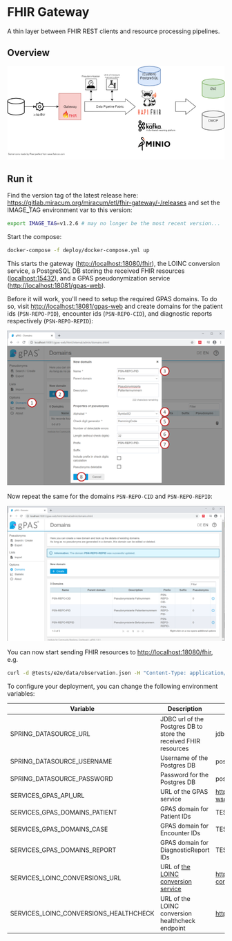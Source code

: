 # FHIR Gateway

A thin layer between FHIR REST clients and resource processing pipelines.

## Overview

![Overview](docs/img/overview.png "Overview")

## Run it

Find the version tag of the latest release here: <https://gitlab.miracum.org/miracum/etl/fhir-gateway/-/releases> and set the IMAGE_TAG environment var to this version:

```sh
export IMAGE_TAG=v1.2.6 # may no longer be the most recent version...
```

Start the compose:

```sh
docker-compose -f deploy/docker-compose.yml up
```

This starts the gateway (<http://localhost:18080/fhir>), the LOINC conversion service, a PostgreSQL DB storing the received FHIR resources (<localhost:15432>), and a GPAS pseudonymization service (<http://localhost:18081/gpas-web>).

Before it will work, you'll need to setup the required GPAS domains. To do so, visit <http://localhost:18081/gpas-web> and create domains for the patient ids (`PSN-REPO-PID`), encounter ids (`PSN-REPO-CID`), and diagnostic reports respectively (`PSN-REPO-REPID`):

![Setup GPAS](docs/img/setup-gpas-domain.png "Setup GPAS domains")

Now repeat the same for the domains `PSN-REPO-CID` and `PSN-REPO-REPID`:

![View all domains](docs/img/gpas-all-domains.png "Overview of all generated domains")

You can now start sending FHIR resources to <http://localhost:18080/fhir>, e.g.

```sh
curl -d @tests/e2e/data/observation.json -H "Content-Type: application/json" -X POST http://localhost:18080/fhir/Observation
```

To configure your deployment, you can change the following environment variables:

| Variable                               | Description                                                                                    | Default                                   |
| -------------------------------------- | ---------------------------------------------------------------------------------------------- | ----------------------------------------- |
| SPRING_DATASOURCE_URL                  | JDBC url of the Postgres DB to store the received FHIR resources                               | jdbc:postgresql://fhir-db:5432/fhir       |
| SPRING_DATASOURCE_USERNAME             | Username of the Postgres DB                                                                    | postgres                                  |
| SPRING_DATASOURCE_PASSWORD             | Password for the Postgres DB                                                                   | postgres                                  |
| SERVICES_GPAS_API_URL                  | URL of the GPAS service                                                                        | <http://gpas:8080/gpas/gpasService?wsdl>  |
| SERVICES_GPAS_DOMAINS_PATIENT          | GPAS domain for Patient IDs                                                                    | TEST                                      |
| SERVICES_GPAS_DOMAINS_CASE             | GPAS domain for Encounter IDs                                                                  | TEST                                      |
| SERVICES_GPAS_DOMAINS_REPORT           | GPAS domain for DiagnosticReport IDs                                                           | TEST                                      |
| SERVICES_LOINC_CONVERSIONS_URL         | URL of [the LOINC conversion service](https://gitlab.miracum.org/miracum/etl/loinc-conversion) | <http://loinc-converter:8080/conversions> |
| SERVICES_LOINC_CONVERSIONS_HEALTHCHECK | URL of the LOINC conversion healthcheck endpoint                                               | <http://loinc-converter:8080/health>      |
